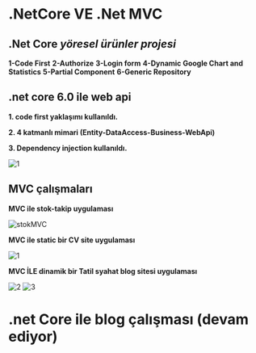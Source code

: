 # .NetCore VE .Net MVC
## .Net Core _yöresel ürünler projesi_
**1-Code First**
**2-Authorize** 
**3-Login form**
**4-Dynamic Google Chart and Statistics**
**5-Partial Component**
**6-Generic Repository**

## .net core 6.0 ile web api

**1. code first yaklaşımı kullanıldı.**

**2. 4 katmanlı mimari (Entity-DataAccess-Business-WebApi)**

**3. Dependency injection kullanıldı.** 

![1](https://user-images.githubusercontent.com/100940437/194642651-d24f36af-6148-478f-b076-8b0093d6f63e.jpg)


## MVC çalışmaları

**MVC ile stok-takip uygulaması**

![stokMVC](https://user-images.githubusercontent.com/100940437/194855048-fbdd6908-8472-45e9-83b1-c58033dacd94.jpg)


**MVC ile static bir CV site uygulaması**

![1](https://user-images.githubusercontent.com/100940437/191247427-16f5cfaa-fbd5-40a7-a6e2-f5e0915a4feb.jpg)

**MVC İLE dinamik bir Tatil syahat blog sitesi uygulaması**

![2](https://user-images.githubusercontent.com/100940437/191247495-47839b93-8cbb-4d7b-96b7-1a989ec75372.jpg)
![3](https://user-images.githubusercontent.com/100940437/191247502-9d908df2-586d-4f53-ace2-c341e07d4af2.jpg)

# .net Core ile blog çalışması (devam ediyor)

